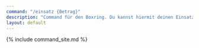 ```yaml
---
command: "/einsatz {Betrag}"
description: "Command für den Boxring. Du kannst hiermit deinen Einsatz für einen Boxkampf festlegen. Der Gegner erhält diesen Betrag, sollte er gewinnen. Gewinnst du, erhältst du den Betrag, den der Gegner vorher mit diesem Befehl festgelegt hat. Nach jedem Boxkampf wird der Betrag auf 0 Euro zurückgesetzt."
layout: default
---
```

{% include command_site.md %}
